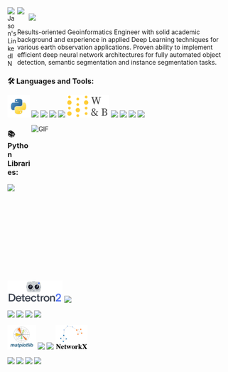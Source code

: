 
<a href="https://www.linkedin.com/in/jason-manesis">
  <img align="left" alt="Jason's LinkedIN" width="22px" src="https://raw.githubusercontent.com/peterthehan/peterthehan/master/assets/linkedin.svg" />
</a>

<a href="mailto:iasonasman@gmail.com">
  <img align="left" width="26px" src="https://upload.wikimedia.org/wikipedia/commons/thumb/7/7e/Gmail_icon_%282020%29.svg/1024px-Gmail_icon_%282020%29.svg.png"/>
</a>

![](https://visitor-badge.glitch.me/badge?page_id=jasonmanesis.jasonmanesis)

Results-oriented Geoinformatics Engineer with solid academic background and experience in applied Deep Learning techniques for various earth observation applications. Proven ability to implement efficient deep neural network architectures for fully automated object detection, semantic segmentation and instance segmentation tasks.


### :hammer_and_wrench: Languages and Tools:  

<kbd><img height="50" src="https://raw.githubusercontent.com/github/explore/80688e429a7d4ef2fca1e82350fe8e3517d3494d/topics/python/python.png"></kbd>
<kbd><img height="50" src="https://numfocus.org/wp-content/uploads/2016/07/ipython-logo-300.png"></kbd>
<kbd><img height="50" src="https://logos-world.net/wp-content/uploads/2020/12/MATLAB-Emblem.png"></kbd>
<kbd><img height="50" src="https://upload.wikimedia.org/wikipedia/commons/5/51/Octicons-markdown.svg"></kbd>
<kbd><img height="50" src="https://user-images.githubusercontent.com/74200033/117676630-644f1280-b1b6-11eb-92a6-376134b434fa.png"></kbd>
<kbd><img height="50" src="Icons/wandb_logo.png"></kbd>
<kbd><img height="50" src="https://cdn-icons-png.flaticon.com/512/25/25231.png"></kbd>
<kbd><img height="50" src="https://colab.research.google.com/img/colab_favicon_256px.png"></kbd>
<kbd><img height="50" src="https://upload.wikimedia.org/wikipedia/commons/thumb/3/38/Jupyter_logo.svg/518px-Jupyter_logo.svg.png"></kbd>
<kbd><img height="50" src="https://upload.wikimedia.org/wikipedia/commons/thumb/7/7e/Spyder_logo.svg/1200px-Spyder_logo.svg.png"></kbd>

<img align="right" height="350" width="450" alt="GIF" src="https://universallygfx.files.wordpress.com/2020/06/bwkoi-1.gif?w=1024" style="vertical-align:bottom"/>

### :books: Python Libraries:

<kbd><img height="50" src="https://user-images.githubusercontent.com/74200033/117687597-9f564380-b1c0-11eb-95b4-5950ecf45182.png"></kbd>
<kbd><img height="50" src="https://github.com/JasonManesis/JasonManesis/blob/main/Icons/detectron2-logo.png?raw=true"></kbd>
<kbd><img height="50" src="https://upload.wikimedia.org/wikipedia/commons/1/11/TensorFlowLogo.svg"></kbd>

<kbd><img height="50" src="https://user-images.githubusercontent.com/74200033/117685027-3b328000-b1be-11eb-8d7d-e7d26f3a156e.png"></kbd>
<kbd><img height="50" src="https://upload.wikimedia.org/wikipedia/commons/thumb/0/05/Scikit_learn_logo_small.svg/1200px-Scikit_learn_logo_small.svg.png"></kbd>
<kbd><img height="55" src="https://user-images.githubusercontent.com/50221806/86498201-a8bd8680-bd39-11ea-9d08-66b610a8dc01.png"></kbd>
<kbd><img height="55" src="https://upload.wikimedia.org/wikipedia/commons/thumb/5/54/Sympy_logo.svg/1024px-Sympy_logo.svg.png"></kbd>

<kbd><img height="55" src="Icons/matplotlib_logo.png"></kbd>
<kbd><img height="55" src="https://cdn.shortpixel.ai/spai/w_788+q_lossy+ret_img+to_webp/https://numfocus.org/wp-content/uploads/2016/07/pandas-logo-300.png"></kbd>
<kbd><img height="55" src="https://seaborn.pydata.org/_images/logo-tall-lightbg.svg"></kbd>
<kbd><img height="55" src="Icons/networkx_logo.png"></kbd>

<kbd><img height="55" src="https://user-images.githubusercontent.com/74200033/117680935-48e60680-b1ba-11eb-8afb-283f39bc60a1.png"></kbd>
<kbd><img height="55" src="https://upload.wikimedia.org/wikipedia/commons/3/32/OpenCV_Logo_with_text_svg_version.svg"></kbd>
<kbd><img height="55" src="https://upload.wikimedia.org/wikipedia/commons/thumb/d/df/GDALLogoColor.svg/1200px-GDALLogoColor.svg.png"></kbd>
<kbd><img height="55" src="https://user-images.githubusercontent.com/74200033/117680341-bd6c7580-b1b9-11eb-80e8-95e5e11d2cbc.png"></kbd>
